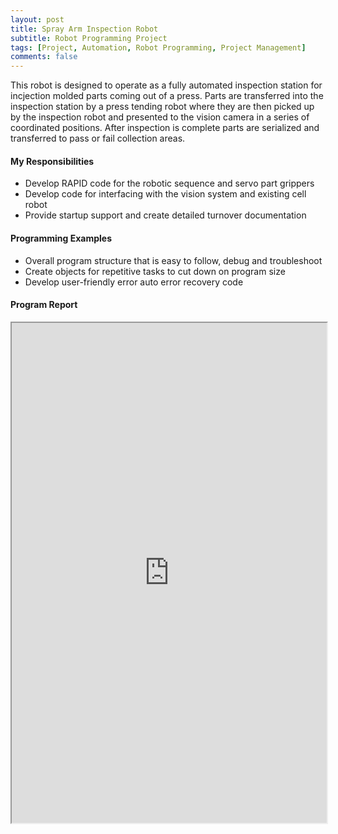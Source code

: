 ```yaml
---
layout: post
title: Spray Arm Inspection Robot
subtitle: Robot Programming Project
tags: [Project, Automation, Robot Programming, Project Management]
comments: false
---
```


This robot is designed to operate as a fully automated inspection station for incjection molded parts coming out of a press. Parts are transferred into the inspection station by a press tending robot where they are then picked up by the inspection robot and presented to the vision camera in a series of coordinated positions. After inspection is complete parts are serialized and transferred to pass or fail collection areas.
 
#### My Responsibilities
-	Develop RAPID code for the robotic sequence and servo part grippers
-	Develop code for interfacing with the vision system and existing cell robot
-	Provide startup support and create detailed turnover documentation
 
#### Programming Examples
-	Overall program structure that is easy to follow, debug and troubleshoot
-	Create objects for repetitive tasks to cut down on program size
-	Develop user-friendly error auto error recovery code 
 
#### Program Report
<iframe src="https://josh-best.github.io/img/SprayArmInspRobot_MainTask.pdf" width="100%" height="800px"> </iframe>

